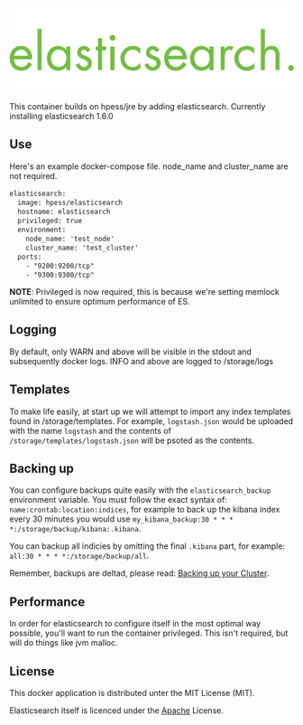 ![Elasticsearch](/elasticsearch.png?raw=true "Elasticsearch")

This container builds on hpess/jre by adding elasticsearch. Currently installing elasticsearch 1.6.0

## Use
Here's an example docker-compose file.  node_name and cluster_name are not required.
```
elasticsearch:
  image: hpess/elasticsearch
  hostname: elasticsearch
  privileged: true
  environment:
    node_name: 'test_node'
    cluster_name: 'test_cluster'
  ports:
    - "9200:9200/tcp" 
    - "9300:9300/tcp" 
```
__NOTE__: Privileged is now required, this is because we're setting memlock unlimited to ensure optimum performance of ES.
 
## Logging
By default, only WARN and above will be visible in the stdout and subsequently docker logs.  INFO and above are logged to /storage/logs

## Templates
To make life easily, at start up we will attempt to import any index templates found in /storage/templates.  For example, `logstash.json` would be uploaded with the name `logstash` and the contents of `/storage/templates/logstash.json` will be psoted as the contents.

## Backing up
You can configure backups quite easily with the `elasticsearch_backup` environment variable.  You must follow the exact syntax of: `name:crontab:location:indices`, for example to back up the kibana index every 30 minutes you would use `my_kibana_backup:30 * * * *:/storage/backup/kibana:.kibana`.

You can backup all indicies by omitting the final `.kibana` part, for example: `all:30 * * * *:/storage/backup/all`.

Remember, backups are deltad, please read: [Backing up your Cluster](http://www.elastic.co/guide/en/elasticsearch/guide/current/backing-up-your-cluster.html).

## Performance
In order for elasticsearch to configure itself in the most optimal way possible, you'll want to run the container privileged.  This isn't required, but will do things like jvm malloc.

## License
This docker application is distributed unter the MIT License (MIT).

Elasticsearch itself is licenced under the [Apache](https://github.com/elastic/elasticsearch/blob/master/LICENSE.txt) License.
